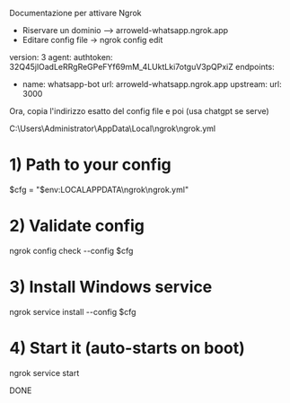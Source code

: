 Documentazione per attivare Ngrok

- Riservare un dominio --> arroweld-whatsapp.ngrok.app
- Editare config file -> ngrok config edit

version: 3
agent:
  authtoken: 32Q45jlOadLeRRgReGPeFYf69mM_4LUktLki7otguV3pQPxiZ
endpoints:
  - name: whatsapp-bot
    url: arroweld-whatsapp.ngrok.app
    upstream:
      url: 3000

Ora, copia l'indirizzo esatto del config file e poi (usa chatgpt se serve)

C:\Users\Administrator\AppData\Local\ngrok\ngrok.yml

# 1) Path to your config
$cfg = "$env:LOCALAPPDATA\ngrok\ngrok.yml"

# 2) Validate config
ngrok config check --config $cfg

# 3) Install Windows service
ngrok service install --config $cfg

# 4) Start it (auto-starts on boot)
ngrok service start

DONE
